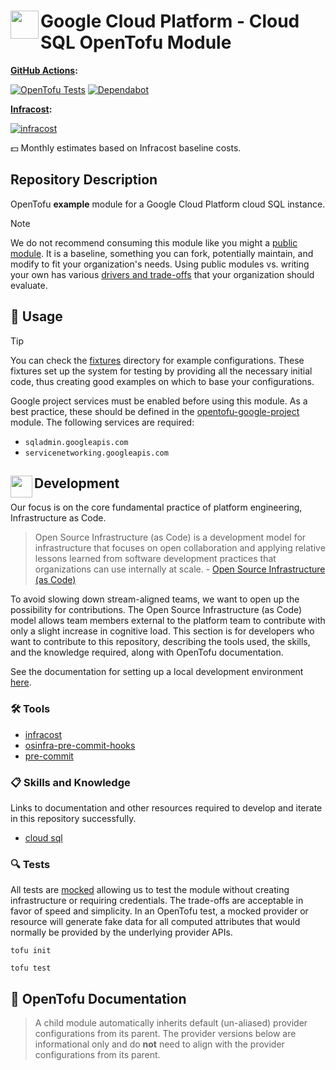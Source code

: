 # <img align="left" width="45" height="45" src="https://github.com/osinfra-io/opentofu-google-cloud-sql/assets/1610100/7b264c45-cb29-457b-86c9-40e3b82e44d4"> Google Cloud Platform - Cloud SQL OpenTofu Module

**[GitHub Actions](https://github.com/osinfra-io/opentofu-google-cloud-sql/actions):**

[![OpenTofu Tests](https://github.com/osinfra-io/opentofu-google-cloud-sql/actions/workflows/test.yml/badge.svg)](https://github.com/osinfra-io/opentofu-google-cloud-sql/actions/workflows/test.yml) [![Dependabot](https://github.com/osinfra-io/opentofu-google-cloud-sql/actions/workflows/dependabot.yml/badge.svg)](https://github.com/osinfra-io/opentofu-google-cloud-sql/actions/workflows/dependabot.yml)

**[Infracost](https://www.infracost.io):**

[![infracost](https://img.shields.io/endpoint?url=https://dashboard.api.infracost.io/shields/json/cbeecfe3-576f-4553-984c-e451a575ee47/repos/e834656c-d298-40c8-9d6c-aa3dfec922e5/branch/fce62698-dc38-4eec-9423-3751689c89b4)](https://dashboard.infracost.io/org/osinfra-io/repos/e834656c-d298-40c8-9d6c-aa3dfec922e5?tab=settings)

💵 Monthly estimates based on Infracost baseline costs.

## Repository Description

OpenTofu **example** module for a Google Cloud Platform cloud SQL instance.

> [!NOTE]
> We do not recommend consuming this module like you might a [public module](https://search.opentofu.org). It is a baseline, something you can fork, potentially maintain, and modify to fit your organization's needs. Using public modules vs. writing your own has various [drivers and trade-offs](https://docs.osinfra.io/fundamentals/architecture-decision-records/adr-0003) that your organization should evaluate.

## 🔩 Usage

> [!TIP]
> You can check the [fixtures](fixtures) directory for example configurations. These fixtures set up the system for testing by providing all the necessary initial code, thus creating good examples on which to base your configurations.

Google project services must be enabled before using this module. As a best practice, these should be defined in the [opentofu-google-project](https://github.com/osinfra-io/opentofu-google-project) module. The following services are required:

- `sqladmin.googleapis.com`
- `servicenetworking.googleapis.com`

## <img align="left" width="35" height="35" src="https://github.com/osinfra-io/github-organization-management/assets/1610100/39d6ae3b-ccc2-42db-92f1-276a5bc54e65"> Development

Our focus is on the core fundamental practice of platform engineering, Infrastructure as Code.

>Open Source Infrastructure (as Code) is a development model for infrastructure that focuses on open collaboration and applying relative lessons learned from software development practices that organizations can use internally at scale. - [Open Source Infrastructure (as Code)](https://www.osinfra.io)

To avoid slowing down stream-aligned teams, we want to open up the possibility for contributions. The Open Source Infrastructure (as Code) model allows team members external to the platform team to contribute with only a slight increase in cognitive load. This section is for developers who want to contribute to this repository, describing the tools used, the skills, and the knowledge required, along with OpenTofu documentation.

See the documentation for setting up a local development environment [here](https://docs.osinfra.io/fundamentals/development-setup).

### 🛠️ Tools

- [infracost](https://github.com/infracost/infracost)
- [osinfra-pre-commit-hooks](https://github.com/osinfra-io/pre-commit-hooks)
- [pre-commit](https://github.com/pre-commit/pre-commit)

### 📋 Skills and Knowledge

Links to documentation and other resources required to develop and iterate in this repository successfully.

- [cloud sql](https://cloud.google.com/sql/docs)

### 🔍 Tests

All tests are [mocked](https://opentofu.org/docs/cli/commands/test/#the-mock_provider-blocks) allowing us to test the module without creating infrastructure or requiring credentials. The trade-offs are acceptable in favor of speed and simplicity. In an OpenTofu test, a mocked provider or resource will generate fake data for all computed attributes that would normally be provided by the underlying provider APIs.

```none
tofu init
```

```none
tofu test
```

## 📓 OpenTofu Documentation

> A child module automatically inherits default (un-aliased) provider configurations from its parent. The provider versions below are informational only and do **not** need to align with the provider configurations from its parent.
